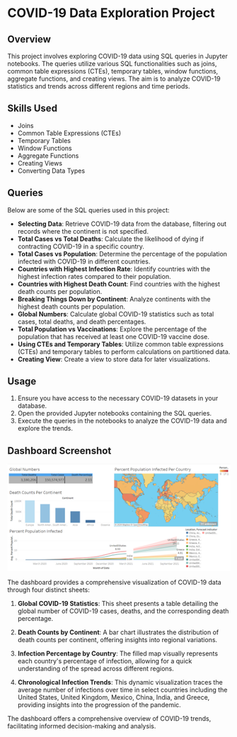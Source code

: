 # COVID-19 Data Exploration Project

## Overview

This project involves exploring COVID-19 data using SQL queries in Jupyter notebooks. The queries utilize various SQL functionalities such as joins, common table expressions (CTEs), temporary tables, window functions, aggregate functions, and creating views. The aim is to analyze COVID-19 statistics and trends across different regions and time periods.

## Skills Used

- Joins
- Common Table Expressions (CTEs)
- Temporary Tables
- Window Functions
- Aggregate Functions
- Creating Views
- Converting Data Types

## Queries

Below are some of the SQL queries used in this project:

- **Selecting Data**: Retrieve COVID-19 data from the database, filtering out records where the continent is not specified.
- **Total Cases vs Total Deaths**: Calculate the likelihood of dying if contracting COVID-19 in a specific country.
- **Total Cases vs Population**: Determine the percentage of the population infected with COVID-19 in different countries.
- **Countries with Highest Infection Rate**: Identify countries with the highest infection rates compared to their population.
- **Countries with Highest Death Count**: Find countries with the highest death counts per population.
- **Breaking Things Down by Continent**: Analyze continents with the highest death counts per population.
- **Global Numbers**: Calculate global COVID-19 statistics such as total cases, total deaths, and death percentages.
- **Total Population vs Vaccinations**: Explore the percentage of the population that has received at least one COVID-19 vaccine dose.
- **Using CTEs and Temporary Tables**: Utilize common table expressions (CTEs) and temporary tables to perform calculations on partitioned data.
- **Creating View**: Create a view to store data for later visualizations.

## Usage

1. Ensure you have access to the necessary COVID-19 datasets in your database.
2. Open the provided Jupyter notebooks containing the SQL queries.
3. Execute the queries in the notebooks to analyze the COVID-19 data and explore the trends.

## Dashboard Screenshot
![Covid Global Dashboard](https://github.com/chrisavoul/Covid-Project/blob/main/Screenshot%202024-04-29%20195645.png?raw=true)

The dashboard provides a comprehensive visualization of COVID-19 data through four distinct sheets:

1. **Global COVID-19 Statistics**: This sheet presents a table detailing the global number of COVID-19 cases, deaths, and the corresponding death percentage.

2. **Death Counts by Continent**: A bar chart illustrates the distribution of death counts per continent, offering insights into regional variations.

3. **Infection Percentage by Country**: The filled map visually represents each country's percentage of infection, allowing for a quick understanding of the spread across different regions.

4. **Chronological Infection Trends**: This dynamic visualization traces the average number of infections over time in select countries including the United States, United Kingdom, Mexico, China, India, and Greece, providing insights into the progression of the pandemic.

The dashboard offers a comprehensive overview of COVID-19 trends, facilitating informed decision-making and analysis.

